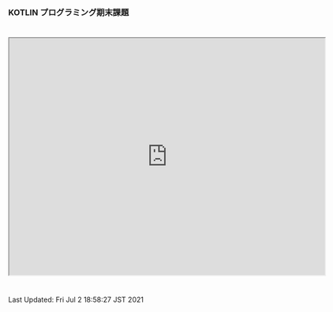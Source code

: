 ### KOTLIN プログラミング期末課題
#

<!-- <img src="https://media.giphy.com/media/ET2wrUNEUlZhk9oX7K/giphy.gif" 
style="  display: block; margin-left: auto; margin-right: auto"> -->

<iframe src="https://drive.google.com/file/d/1nz_GyfxZLCNTpx2KWNozkmimALdo77u2/preview" width="640" height="480" allow="autoplay"></iframe>

#
Last Updated: Fri Jul  2 18:58:27 JST 2021